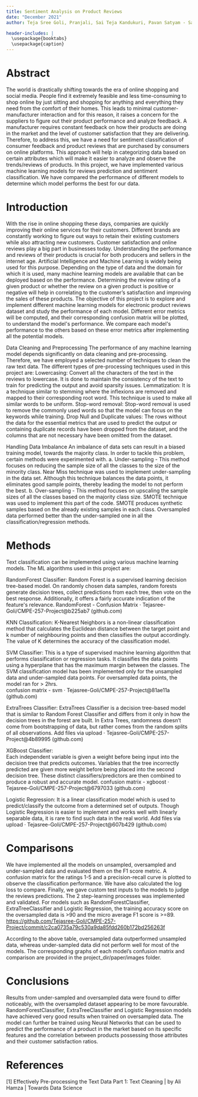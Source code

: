 ```yaml
---
title: Sentiment Analysis on Product Reviews
date: "December 2021"
author: Teja Sree Goli, Pranjali, Sai Teja Kandukuri, Pavan Satyam - San José State University

header-includes: |
  \usepackage{booktabs}
  \usepackage{caption}
---
```


# Abstract

The world is drastically shifting towards the era of online shopping and social media. People find it extremely feasible and less time-consuming to shop online by just sitting and shopping for anything and everything they need from the comfort of their homes. This leads to minimal customer-manufacturer interaction and for this reason, it raises a concern for the suppliers to figure out their product performance and analyze feedback. A manufacturer requires constant feedback on how their products are doing in the market and the level of customer satisfaction that they are delivering. Therefore, to address this, we have a need for sentiment classification of consumer feedback and product reviews that are purchased by consumers on online platforms. This approach will help in categorizing data based on certain attributes which will make it easier to analyze and observe the trends/reviews of products. In this project, we have implemented various machine learning models for reviews prediction and sentiment classification. We have compared the performance of different models to determine which model performs the best for our data. 

# Introduction

With the rise in online shopping these days, companies are quickly improving their online services for their customers. Different brands are constantly working to figure out ways to retain their existing customers while also attracting new customers. Customer satisfaction and online reviews play a big part in businesses today. Understanding the performance and reviews of their products is crucial for both producers and sellers in the internet age. Artificial Intelligence and Machine Learning is widely being used for this purpose. Depending on the type of data and the domain for which it is used, many machine learning models are available that can be deployed based on the performance. Determining the review rating of a given product or whether the review on a given product is positive or negative will help in correlating to the customer’s satisfaction and improving the sales of these products. 
The objective of this project is to explore and implement different machine learning models for electronic product reviews dataset and study the performance of each model. Different error metrics will be computed, and their corresponding confusion matrix will be plotted, to understand the model's performance. We compare each model's performance to the others based on these error metrics after implementing all the potential models. 

Data Cleaning and Preprocessing
The performance of any machine learning model depends significantly on data cleaning and pre-processing. Therefore, we have employed a selected number of techniques to clean the raw text data. The different types of pre-processing techniques used in this project are:
Lowercasing: Convert all the characters of the text in the reviews to lowercase. It is done to maintain the consistency of the text to train for predicting the output and avoid sparsity issues.
Lemmatization: It is a technique similar to stemming where the inflexions are removed and mapped to their corresponding root word. This technique is used to make all similar words to be uniform.
Stop-word removal: Stop-word removal is used to remove the commonly used words so that the model can focus on the keywords while training.
Drop Null and Duplicate values: The rows without the data for the essential metrics that are used to predict the output or containing duplicate records have been dropped from the dataset, and the columns that are not necessary have been omitted from the dataset.

Handling Data Imbalance
An imbalance of data sets can result in a biased training model, towards the majority class. In order to tackle this problem, certain methods were experimented with.
a.    Under-sampling - This method focuses on reducing the sample size of all the classes to the size of the minority class. Near Miss technique was used to implement under-sampling in the data set. Although this technique balances the data points, it eliminates good sample points, thereby leading the model to not perform the best.
b.    Over-sampling - This method focuses on upscaling the sample sizes of all the classes based on the majority class size. SMOTE technique was used to implement this part of the code. SMOTE produces synthetic samples based on the already existing samples in each class. Oversampled data performed better than the under-sampled one in all the classification/regression methods.

# Methods

Text classification can be implemented using various machine learning models. The ML algorithms used in this project are:

RandomForest Classifier: 
Random Forest is a supervised learning decision tree-based model. On randomly chosen data samples, random forests generate decision trees, collect predictions from each tree, then vote on the best response. Additionally, it offers a fairly accurate indication of the feature's relevance.
RandomForest - Confusion Matrix · Tejasree-Goli/CMPE-257-Project@b225ab7 (github.com)
 
KNN Classification: 
K-Nearest Neighbors is a non-linear classification method that calculates the Euclidean distance between the target point and k number of neighbouring points and then classifies the output accordingly. The value of K determines the accuracy of the classification model. 

 
SVM Classifier: 
This is a type of supervised machine learning algorithm that performs classification or regression tasks. It classifies the data points using a hyperplane that has the maximum margin between the classes.
The SVM classification model has been implemented only for the unsampled data and under-sampled data points. For oversampled data points, the model ran for > 2hrs.  
confusion matrix - svm · Tejasree-Goli/CMPE-257-Project@81ae11a (github.com)

ExtraTrees Classifier: 
ExtraTrees Classifier is a decision tree-based model that is similar to Random Forest Classifier and differs from it only in how the decision trees in the forest are built. In Extra Trees, randomness doesn’t come from bootstrapping of data, but rather comes from the random splits of all observations.
Add files via upload · Tejasree-Goli/CMPE-257-Project@4b89995 (github.com)

XGBoost Classifier:  
 Each independent variable is given a weight before being input into the decision tree that predicts outcomes. Variables that the tree incorrectly predicted are given more weight before being placed into the second decision tree. These distinct classifiers/predictors are then combined to produce a robust and accurate model.
confusion matrix - xgboost · Tejasree-Goli/CMPE-257-Project@6797033 (github.com)

Logistic Regression: 
It is a linear classification model which is used to predict/classify the outcome from a determined set of outputs. Though Logistic Regression is easier to implement and works well with linearly separable data, it is rare to find such data in the real world.
Add files via upload · Tejasree-Goli/CMPE-257-Project@607b429 (github.com)

# Comparisons

We have implemented all the models on unsampled, oversampled and under-sampled data and evaluated them on the F1 score metric. A confusion matrix for the ratings 1-5 and a precision-recall curve is plotted to observe the classification performance. We have also calculated the log loss to compare. Finally, we gave custom test inputs to the models to judge the reviews predictions. 
The 2 step-learning processes was implemented and validated. For models such as RandomForestClassifier, ExtraTreeClassifier and Logistic Regression, the training accuracy score on the oversampled data is >90 and the micro average F1 score is >=89.      
https://github.com/Tejasree-Goli/CMPE-257-Project/commit/c2ca0735a79c530a9da85fdd260b172bd256263f

According to the above table, oversampled data outperformed unsampled data, whereas under-sampled data did not perform well for most of the models. The corresponding graphs of each model’s confusion matrix and comparison are provided in the project_dir/paper/images folder.

# Conclusions

Results from under-sampled and oversampled data were found to differ noticeably, with the oversampled dataset appearing to be more favourable.
RandomForestClassifier, ExtraTreeClassifier and Logistic Regression models have achieved very good results when trained on oversampled data. 
The model can further be trained using Neural Networks that can be used to predict the performance of a product in the market based on its specific features and the correlation between products possessing those attributes and their customer satisfaction ratios. 

# References

[1] Effectively Pre-processing the Text Data Part 1: Text Cleaning | by Ali Hamza | Towards Data Science
